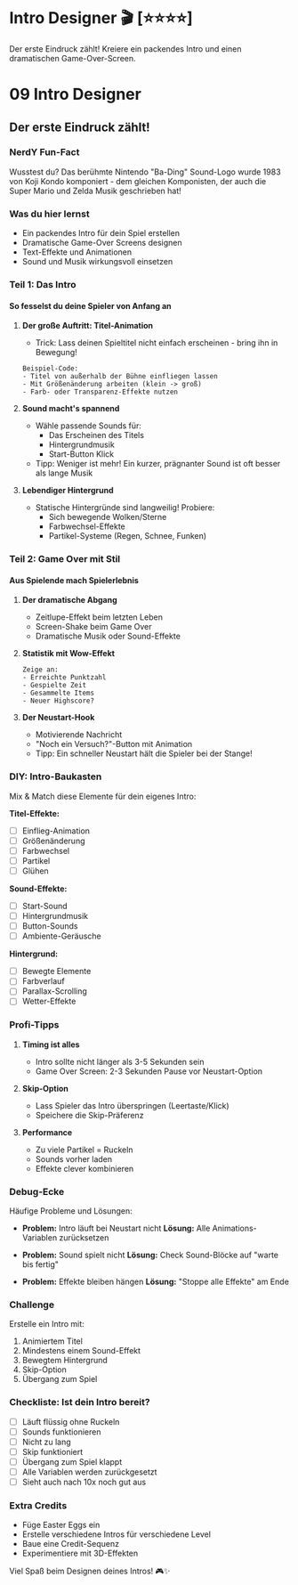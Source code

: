 # Intro Designer 🎬 [⭐⭐⭐⭐]
Der erste Eindruck zählt! Kreiere ein packendes Intro und einen dramatischen Game-Over-Screen.

# 09 Intro Designer
## Der erste Eindruck zählt!

### NerdY Fun-Fact
Wusstest du? Das berühmte Nintendo "Ba-Ding" Sound-Logo wurde 1983 von Koji Kondo komponiert - dem gleichen Komponisten, der auch die Super Mario und Zelda Musik geschrieben hat!

### Was du hier lernst
- Ein packendes Intro für dein Spiel erstellen
- Dramatische Game-Over Screens designen  
- Text-Effekte und Animationen
- Sound und Musik wirkungsvoll einsetzen

### Teil 1: Das Intro
#### So fesselst du deine Spieler von Anfang an

1. **Der große Auftritt: Titel-Animation**
   - Trick: Lass deinen Spieltitel nicht einfach erscheinen - bring ihn in Bewegung!
   ```
   Beispiel-Code:
   - Titel von außerhalb der Bühne einfliegen lassen
   - Mit Größenänderung arbeiten (klein -> groß)
   - Farb- oder Transparenz-Effekte nutzen
   ```

2. **Sound macht's spannend**
   - Wähle passende Sounds für:
     - Das Erscheinen des Titels
     - Hintergrundmusik 
     - Start-Button Klick
   - Tipp: Weniger ist mehr! Ein kurzer, prägnanter Sound ist oft besser als lange Musik

3. **Lebendiger Hintergrund**
   - Statische Hintergründe sind langweilig! Probiere:
     - Sich bewegende Wolken/Sterne
     - Farbwechsel-Effekte
     - Partikel-Systeme (Regen, Schnee, Funken)

### Teil 2: Game Over mit Stil
#### Aus Spielende mach Spielerlebnis

1. **Der dramatische Abgang**
   - Zeitlupe-Effekt beim letzten Leben
   - Screen-Shake beim Game Over
   - Dramatische Musik oder Sound-Effekte

2. **Statistik mit Wow-Effekt**
   ```
   Zeige an:
   - Erreichte Punktzahl
   - Gespielte Zeit
   - Gesammelte Items
   - Neuer Highscore?
   ```

3. **Der Neustart-Hook**
   - Motivierende Nachricht
   - "Noch ein Versuch?"-Button mit Animation
   - Tipp: Ein schneller Neustart hält die Spieler bei der Stange!

### DIY: Intro-Baukasten
Mix & Match diese Elemente für dein eigenes Intro:

**Titel-Effekte:**
- [ ] Einflieg-Animation
- [ ] Größenänderung
- [ ] Farbwechsel
- [ ] Partikel
- [ ] Glühen

**Sound-Effekte:**
- [ ] Start-Sound
- [ ] Hintergrundmusik
- [ ] Button-Sounds
- [ ] Ambiente-Geräusche

**Hintergrund:**
- [ ] Bewegte Elemente
- [ ] Farbverlauf
- [ ] Parallax-Scrolling
- [ ] Wetter-Effekte

### Profi-Tipps
1. **Timing ist alles**
   - Intro sollte nicht länger als 3-5 Sekunden sein
   - Game Over Screen: 2-3 Sekunden Pause vor Neustart-Option

2. **Skip-Option**
   - Lass Spieler das Intro überspringen (Leertaste/Klick)
   - Speichere die Skip-Präferenz

3. **Performance**
   - Zu viele Partikel = Ruckeln
   - Sounds vorher laden
   - Effekte clever kombinieren

### Debug-Ecke
Häufige Probleme und Lösungen:
- **Problem:** Intro läuft bei Neustart nicht
  **Lösung:** Alle Animations-Variablen zurücksetzen

- **Problem:** Sound spielt nicht
  **Lösung:** Check Sound-Blöcke auf "warte bis fertig"

- **Problem:** Effekte bleiben hängen
  **Lösung:** "Stoppe alle Effekte" am Ende

### Challenge
Erstelle ein Intro mit:
1. Animiertem Titel
2. Mindestens einem Sound-Effekt
3. Bewegtem Hintergrund
4. Skip-Option
5. Übergang zum Spiel

### Checkliste: Ist dein Intro bereit?
- [ ] Läuft flüssig ohne Ruckeln
- [ ] Sounds funktionieren
- [ ] Nicht zu lang
- [ ] Skip funktioniert
- [ ] Übergang zum Spiel klappt
- [ ] Alle Variablen werden zurückgesetzt
- [ ] Sieht auch nach 10x noch gut aus

### Extra Credits
- Füge Easter Eggs ein
- Erstelle verschiedene Intros für verschiedene Level
- Baue eine Credit-Sequenz
- Experimentiere mit 3D-Effekten

Viel Spaß beim Designen deines Intros! 🎮✨